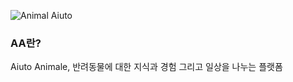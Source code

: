 ![Animal Aiuto](https://github.com/user-attachments/assets/8aeac592-3e61-4c6a-b930-19a43b7964be)
<h3>
  AA란?
</h3>
<div>
  Aiuto Animale, 반려동물에 대한 지식과 경험 그리고 일상을 나누는 플랫폼
</div>
